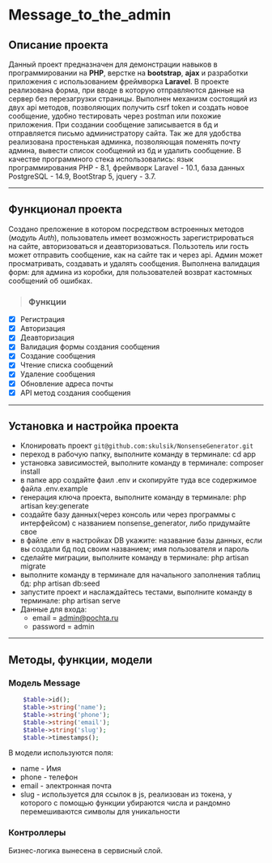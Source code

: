 # Message_to_the_admin
## Описание проекта
Данный проект предназначен для демонстрации навыков в программировании на **PHP**, верстке на **bootstrap**, **ajax** и разработки приложения с использованием фреймворка **Laravel**. В проекте реализована форма, при вводе в которую отправляются данные на сервер без перезагрузки страницы. Выполнен механизм состоящий из двух api методов, позволяющих получить csrf token и создать новое сообщение, удобно тестировать через postman или похожие приложения. При создании сообщение записывается в бд и отправляется письмо администратору сайта. Так же для удобства реализована простенькая админка, позволяющая поменять почту админа, вывести список сообщений из бд и удалить сообщение. В качестве программного стека использовались: язык программирования PHP - 8.1, фреймворк Laravel - 10.1, база данных PostgreSQL - 14.9, BootStrap 5, jquery - 3.7.

___

## Функционал проекта
Создано преложение в котором посредством встроенных методов (*модуль Auth*), пользователь имеет возможность зарегистрироваться на сайте, авторизоваться и деавторизоваться. Пользотель или гость может отправить сообщение, как на сайте так и через api. Админ может просматривать, создавать и удалять сообщения. Выполнена валидация форм: для админа из коробки, для пользователей возврат кастомных сообщений об ошибках.
> ### Функции
- [x] Регистрация
- [x] Авторизация
- [x] Деавторизация
- [x] Валидация формы создания сообщения
- [x] Создание сообщения
- [x] Чтение списка сообщений
- [x] Удаление сообщения
- [x] Обновление адреса почты
- [x] API метод создания сообщения

___

## Установка и настройка проекта
+ Клонировать проект ```git@github.com:skulsik/NonsenseGenerator.git```
+ переход в рабочую папку, выполните команду в терминале: cd app
+ установка зависимостей, выполните команду в терминале: composer install
+ в папке app создайте фаил .env и скопируйте туда все содержимое файла .env.example
+ генерация ключа проекта, выполните команду в терминале: php artisan key:generate
+ создайте базу данных(через консоль или через программы с интерфейсом) с названием nonsense_generator, либо придумайте свое
+ в файле .env в настройках DB укажите: назавание базы данных, если вы создали бд под своим названием; имя пользователя и пароль
+ сделайте миграции, выполните команду в терминале: php artisan migrate
+ выполните команду в терминале для начального заполнения таблиц бд: php artisan db:seed
+ запустите проект и наслаждайтесь тестами, выполните команду в терминале: php artisan serve
+ Данные для входа:
  - email = admin@pochta.ru
  - password = admin

___

## Методы, функции, модели
### Модель Message
```php
    $table->id();
    $table->string('name');
    $table->string('phone');
    $table->string('email');
    $table->string('slug');
    $table->timestamps();
```
В модели используются поля:
- name - Имя
- phone - телефон
- email - электронная почта
- slug - используется для ссылок в js, реализован из токена, у которого с помощью функции убираются числа и рандомно перемешиваются символы для уникальности

### Контроллеры
Бизнес-логика вынесена в сервисный слой.
